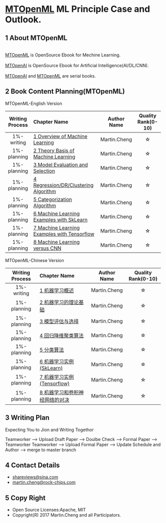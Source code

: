 
# [MTOpenML](https://github.com/MTMediaDev/MTOpenML) ML Principle Case and Outlook.

## 1 About MTOpenML

<br>[MTOpenML](https://github.com/MTMediaDev/MTOpenML) is OpenSource Ebook for  Mechine  Learning.</br>
<br>[MTOpenAI](https://github.com/MTMediaDev/MTOpenAI) is OpenSource Ebook for  Artificial Intelligence(AI/DL/CNN).</br>
<br>[MTOpenAI](https://github.com/MTMediaDev/MTOpenAI) and [MTOpenML](https://github.com/MTMediaDev/MTOpenML) are serial books.</br>

## 2 Book Content Planning(MTOpenML)

MTOpenML-English Version

| Writing Process | Chapter Name | Author Name | Quality Rank(0-10) |
|:----:|:----|:----:|:----:|
|1%-writing|[1 Overview of Machine Learning](book-open-ml-en/1-ml-overview/README.md)| Martin.Cheng |☆|
|1%-planning|[2 Theory Basis of Machine Learning](book-open-ml-en/2-ml-basic/README.md)| Martin.Cheng |☆|
|1%-planning|[3 Model Evaluation and Selection](book-open-ml-en/3-ml-select-model/README.md)| Martin.Cheng |☆|
|1%-planning|[4 Regression/DR/Clustering Algorithm](book-open-ml-en/4-ml-regression/README.md)| Martin.Cheng |☆|
|1%-planning|[5 Categorization Algorithm](book-open-ml-en/5-ml-category/README.md)| Martin.Cheng |☆|
|1%-planning|[6 Machine Learning Examples with SkLearn](book-open-ml-en/6-ml-sklearn/README.md)| Martin.Cheng |☆|
|1%-planning|[7 Machine Learning Examples with Tensorflow](book-open-ml-en/7-ml-tensorflow/README.md)| Martin.Cheng |☆|
|1%-planning|[8 Machine Learning versus CNN](book-open-ml-en/8-ml-versus/README.md)| Martin.Cheng |☆|

MTOpenML-Chinese Version

| Writing Process | Chapter Name | Author Name | Quality Rank(0-10) |
|:----:|:----|:----:|:----:|
|1%-writing|[1 机器学习概述](book-open-ml-cn/1-ml-overview/README.md)| Martin.Cheng |☆|
|1%-planning|[2 机器学习的理论基础](book-open-ml-cn/2-ml-basic/README.md)| Martin.Cheng |☆|
|1%-planning|[3 模型评估与选择](book-open-ml-cn/3-ml-select-model/README.md)| Martin.Cheng |☆|
|1%-planning|[4 回归降维聚类算法](book-open-ml-cn/4-ml-regression/README.md)| Martin.Cheng |☆|
|1%-planning|[5 分类算法](book-open-ml-cn/5-ml-category/README.md)| Martin.Cheng |☆|
|1%-planning|[6 机器学习实例(SkLearn)](book-open-ml-cn/6-ml-sklearn/README.md)| Martin.Cheng |☆|
|1%-planning|[7 机器学习实例(Tensorflow)](book-open-ml-cn/7-ml-tensorflow/README.md)| Martin.Cheng |☆|
|1%-planning|[8 机器学习和卷积神经网络的对决](book-open-ml-cn/8-ml-versus/README.md)| Martin.Cheng |☆|

## 3 Writing Plan
Expecting You to Jion and Writing Togethor

Teamworker --> Upload Draft Paper  --> Doulbe Check --> Formal Paper -->  Teamworker
Teamworker --> Upload Formal Paper --> Update Schedule and Author --> merge to master branch

## 4 Contact Details
* shareviews@sina.com
* martin.cheng@rock-chips.com

## 5 Copy Right
* Open Source Licenses:Apache, MIT
* Copyright(R) 2017 Martin.Cheng and all Participators.

